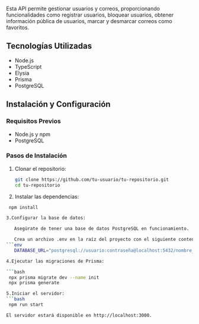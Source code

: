 Esta API permite gestionar usuarios y correos, proporcionando funcionalidades como registrar usuarios, bloquear usuarios, obtener información pública de usuarios, marcar y desmarcar correos como favoritos.

## Tecnologías Utilizadas

- Node.js
- TypeScript
- Elysia
- Prisma
- PostgreSQL

## Instalación y Configuración

### Requisitos Previos

- Node.js y npm
- PostgreSQL

### Pasos de Instalación

1. Clonar el repositorio:

   ```bash
   git clone https://github.com/tu-usuario/tu-repositorio.git
   cd tu-repositorio

2. Instalar las dependencias:
 ```bash
  npm install

3.Configurar la base de datos:

    Asegúrate de tener una base de datos PostgreSQL en funcionamiento.

    Crea un archivo .env en la raíz del proyecto con el siguiente contenido:
 ```env
    DATABASE_URL="postgresql://usuario:contraseña@localhost:5432/nombre_de_tu_base_de_datos"

4.Ejecutar las migraciones de Prisma:

 ```bash
  npx prisma migrate dev --name init
  npx prisma generate

5.Iniciar el servidor:
```bash
  npm run start

El servidor estará disponible en http://localhost:3000.
